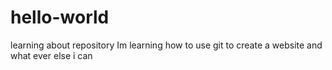 # hello-world
learning about repository
Im learning how to use git to create a website and what ever else i can
